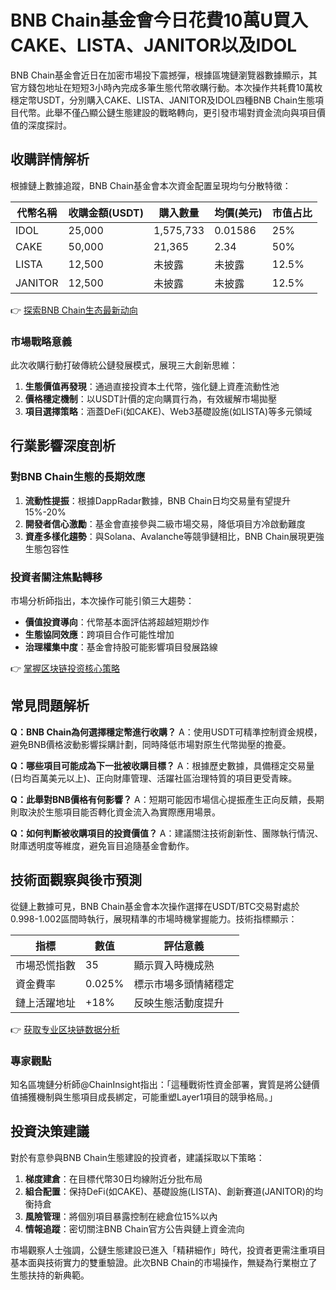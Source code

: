 # BNB Chain基金會今日花費10萬U買入CAKE、LISTA、JANITOR以及IDOL

BNB Chain基金會近日在加密市場投下震撼彈，根據區塊鏈瀏覽器數據顯示，其官方錢包地址在短短3小時內完成多筆生態代幣收購行動。本次操作共耗費10萬枚穩定幣USDT，分別購入CAKE、LISTA、JANITOR及IDOL四種BNB Chain生態項目代幣。此舉不僅凸顯公鏈生態建設的戰略轉向，更引發市場對資金流向與項目價值的深度探討。

## 收購詳情解析

根據鏈上數據追蹤，BNB Chain基金會本次資金配置呈現均勻分散特徵：

| 代幣名稱 | 收購金額(USDT) | 購入數量 | 均價(美元) | 市值占比 |
|---------|----------------|----------|------------|----------|
| IDOL    | 25,000         | 1,575,733| 0.01586    | 25%      |
| CAKE    | 50,000         | 21,365   | 2.34       | 50%      |
| LISTA   | 12,500         | 未披露   | 未披露     | 12.5%    |
| JANITOR | 12,500         | 未披露   | 未披露     | 12.5%    |

👉 [探索BNB Chain生态最新动向](https://bit.ly/okx_welcome)

### 市場戰略意義
此次收購行動打破傳統公鏈發展模式，展現三大創新思維：
1. **生態價值再發現**：通過直接投資本土代幣，強化鏈上資產流動性池
2. **價格穩定機制**：以USDT計價的定向購買行為，有效緩解市場拋壓
3. **項目選擇策略**：涵蓋DeFi(如CAKE)、Web3基礎設施(如LISTA)等多元領域

## 行業影響深度剖析

### 對BNB Chain生態的長期效應
1. **流動性提振**：根據DappRadar數據，BNB Chain日均交易量有望提升15%-20%
2. **開發者信心激勵**：基金會直接參與二級市場交易，降低項目方冷啟動難度
3. **資產多樣化趨勢**：與Solana、Avalanche等競爭鏈相比，BNB Chain展現更強生態包容性

### 投資者關注焦點轉移
市場分析師指出，本次操作可能引領三大趨勢：
- **價值投資導向**：代幣基本面評估將超越短期炒作
- **生態協同效應**：跨項目合作可能性增加
- **治理權集中度**：基金會持股可能影響項目發展路線

👉 [掌握区块链投资核心策略](https://bit.ly/okx_welcome)

## 常見問題解析

**Q：BNB Chain為何選擇穩定幣進行收購？**
A：使用USDT可精準控制資金規模，避免BNB價格波動影響採購計劃，同時降低市場對原生代幣拋壓的擔憂。

**Q：哪些項目可能成為下一批被收購目標？**
A：根據歷史數據，具備穩定交易量(日均百萬美元以上)、正向財庫管理、活躍社區治理特質的項目更受青睞。

**Q：此舉對BNB價格有何影響？**
A：短期可能因市場信心提振產生正向反饋，長期則取決於生態項目能否轉化資金流入為實際應用場景。

**Q：如何判斷被收購項目的投資價值？**
A：建議關注技術創新性、團隊執行情況、財庫透明度等維度，避免盲目追隨基金會動作。

## 技術面觀察與後市預測

從鏈上數據可見，BNB Chain基金會本次操作選擇在USDT/BTC交易對處於0.998-1.002區間時執行，展現精準的市場時機掌握能力。技術指標顯示：

| 指標        | 數值     | 評估意義               |
|-------------|----------|------------------------|
| 市場恐慌指數| 35       | 顯示買入時機成熟       |
| 資金費率    | 0.025%   | 標示市場多頭情緒穩定   |
| 鏈上活躍地址| +18%     | 反映生態活動度提升     |

👉 [获取专业区块链数据分析](https://bit.ly/okx_welcome)

### 專家觀點
知名區塊鏈分析師@ChainInsight指出：「這種戰術性資金部署，實質是將公鏈價值捕獲機制與生態項目成長綁定，可能重塑Layer1項目的競爭格局。」

## 投資決策建議

對於有意參與BNB Chain生態建設的投資者，建議採取以下策略：
1. **梯度建倉**：在目標代幣30日均線附近分批布局
2. **組合配置**：保持DeFi(如CAKE)、基礎設施(LISTA)、創新賽道(JANITOR)的均衡持倉
3. **風險管理**：將個別項目暴露控制在總倉位15%以內
4. **情報追蹤**：密切關注BNB Chain官方公告與鏈上資金流向

市場觀察人士強調，公鏈生態建設已進入「精耕細作」時代，投資者更需注重項目基本面與技術實力的雙重驗證。此次BNB Chain的市場操作，無疑為行業樹立了生態扶持的新典範。